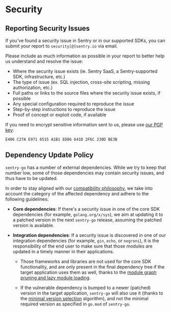 # Security

## Reporting Security Issues

<!-- This section is the copy of the organization security policy: https://github.com/getsentry/.github/blob/main/SECURITY.md -->

If you've found a security issue in Sentry or in our supported SDKs, you can submit your report to `security[@]sentry.io` via email.

Please include as much information as possible in your report to better help us understand and resolve the issue:

- Where the security issue exists (ie. Sentry SaaS, a Sentry-supported SDK, infrastructure, etc.)
- The type of issue (ex. SQL injection, cross-site scripting, missing authorization, etc.)
- Full paths or links to the source files where the security issue exists, if possible
- Any special configuration required to reproduce the issue
- Step-by-step instructions to reproduce the issue
- Proof of concept or exploit code, if available

If you need to encrypt sensitive information sent to us, please use [our PGP key](https://pgp.mit.edu/pks/lookup?op=vindex&search=0x641D2F6C230DBE3B):

```
E406 C27A E971 6515 A1B1 ED86 641D 2F6C 230D BE3B
```


## Dependency Update Policy

`sentry-go` has a number of external dependencies. While we try to keep that number low, some of those dependencies may contain security issues, and thus have to be updated.

In order to stay aligned with our [compatibility philosophy](https://develop.sentry.dev/sdk/philosophy/#compatibility-is-king), we take into account the category of the affected dependency and adhere to the following guidelines:

* **Core dependencies**: If there's a security issue in one of the core SDK dependencies (for example, `golang.org/x/sys`), we aim at updating it to a patched version in the next `sentry-go` release, assuming the patched version is available.

* **Integration dependencies**: If a security issue is discovered in one of our integration dependencies (for example, `gin`, `echo`, or `negroni`), it is the responsibility of the end user to make sure that those modules are updated in a timely manner in their applications.

  * Those frameworks and libraries are not used for the core SDK functionality, and are only present in the final dependency tree if the target application uses them as well, thanks to the [module graph pruning and lazy module loading](https://go.dev/ref/mod#graph-pruning).

  * If the vulnerable dependency is bumped to a newer (patched) version in the target application, `sentry-go` will also use it (thanks to the [minimal version selection](https://go.dev/ref/mod#minimal-version-selection) algorithm), and not the minimal required version as specified in `go.mod` of `sentry-go`.
